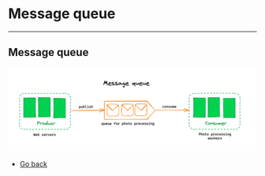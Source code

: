 # Message queue
---
## Message queue

![Message queue](https://raw.githubusercontent.com/AndersDeath/holy-theory/main/images/16-message-queue.png)

* [Go back](../readme.md)